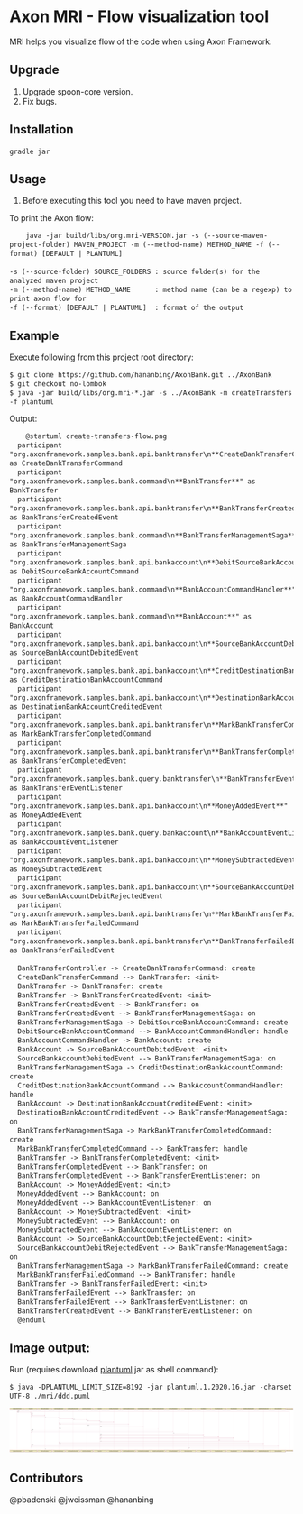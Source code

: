 Axon MRI - Flow visualization tool
==================================

MRI helps you visualize flow of the code when using Axon Framework.

Upgrade
------------

1. Upgrade spoon-core version.
2. Fix bugs.

Installation
------------

	gradle jar

Usage
-----

1. Before executing this tool you need to have maven project.

To print the Axon flow:

		java -jar build/libs/org.mri-VERSION.jar -s (--source-maven-project-folder) MAVEN_PROJECT -m (--method-name) METHOD_NAME -f (--format) [DEFAULT | PLANTUML]

    -s (--source-folder) SOURCE_FOLDERS : source folder(s) for the analyzed maven project
    -m (--method-name) METHOD_NAME      : method name (can be a regexp) to print axon flow for
    -f (--format) [DEFAULT | PLANTUML]  : format of the output
		
Example
-------

Execute following from this project root directory:

	$ git clone https://github.com/hananbing/AxonBank.git ../AxonBank
	$ git checkout no-lombok
	$ java -jar build/libs/org.mri-*.jar -s ../AxonBank -m createTransfers -f plantuml

Output:

```
	@startuml create-transfers-flow.png
  participant "org.axonframework.samples.bank.api.banktransfer\n**CreateBankTransferCommand**" as CreateBankTransferCommand
  participant "org.axonframework.samples.bank.command\n**BankTransfer**" as BankTransfer
  participant "org.axonframework.samples.bank.api.banktransfer\n**BankTransferCreatedEvent**" as BankTransferCreatedEvent
  participant "org.axonframework.samples.bank.command\n**BankTransferManagementSaga**" as BankTransferManagementSaga
  participant "org.axonframework.samples.bank.api.bankaccount\n**DebitSourceBankAccountCommand**" as DebitSourceBankAccountCommand
  participant "org.axonframework.samples.bank.command\n**BankAccountCommandHandler**" as BankAccountCommandHandler
  participant "org.axonframework.samples.bank.command\n**BankAccount**" as BankAccount
  participant "org.axonframework.samples.bank.api.bankaccount\n**SourceBankAccountDebitedEvent**" as SourceBankAccountDebitedEvent
  participant "org.axonframework.samples.bank.api.bankaccount\n**CreditDestinationBankAccountCommand**" as CreditDestinationBankAccountCommand
  participant "org.axonframework.samples.bank.api.bankaccount\n**DestinationBankAccountCreditedEvent**" as DestinationBankAccountCreditedEvent
  participant "org.axonframework.samples.bank.api.banktransfer\n**MarkBankTransferCompletedCommand**" as MarkBankTransferCompletedCommand
  participant "org.axonframework.samples.bank.api.banktransfer\n**BankTransferCompletedEvent**" as BankTransferCompletedEvent
  participant "org.axonframework.samples.bank.query.banktransfer\n**BankTransferEventListener**" as BankTransferEventListener
  participant "org.axonframework.samples.bank.api.bankaccount\n**MoneyAddedEvent**" as MoneyAddedEvent
  participant "org.axonframework.samples.bank.query.bankaccount\n**BankAccountEventListener**" as BankAccountEventListener
  participant "org.axonframework.samples.bank.api.bankaccount\n**MoneySubtractedEvent**" as MoneySubtractedEvent
  participant "org.axonframework.samples.bank.api.bankaccount\n**SourceBankAccountDebitRejectedEvent**" as SourceBankAccountDebitRejectedEvent
  participant "org.axonframework.samples.bank.api.banktransfer\n**MarkBankTransferFailedCommand**" as MarkBankTransferFailedCommand
  participant "org.axonframework.samples.bank.api.banktransfer\n**BankTransferFailedEvent**" as BankTransferFailedEvent

  BankTransferController -> CreateBankTransferCommand: create
  CreateBankTransferCommand --> BankTransfer: <init>
  BankTransfer -> BankTransfer: create
  BankTransfer -> BankTransferCreatedEvent: <init>
  BankTransferCreatedEvent --> BankTransfer: on
  BankTransferCreatedEvent --> BankTransferManagementSaga: on
  BankTransferManagementSaga -> DebitSourceBankAccountCommand: create
  DebitSourceBankAccountCommand --> BankAccountCommandHandler: handle
  BankAccountCommandHandler -> BankAccount: create
  BankAccount -> SourceBankAccountDebitedEvent: <init>
  SourceBankAccountDebitedEvent --> BankTransferManagementSaga: on
  BankTransferManagementSaga -> CreditDestinationBankAccountCommand: create
  CreditDestinationBankAccountCommand --> BankAccountCommandHandler: handle
  BankAccount -> DestinationBankAccountCreditedEvent: <init>
  DestinationBankAccountCreditedEvent --> BankTransferManagementSaga: on
  BankTransferManagementSaga -> MarkBankTransferCompletedCommand: create
  MarkBankTransferCompletedCommand --> BankTransfer: handle
  BankTransfer -> BankTransferCompletedEvent: <init>
  BankTransferCompletedEvent --> BankTransfer: on
  BankTransferCompletedEvent --> BankTransferEventListener: on
  BankAccount -> MoneyAddedEvent: <init>
  MoneyAddedEvent --> BankAccount: on
  MoneyAddedEvent --> BankAccountEventListener: on
  BankAccount -> MoneySubtractedEvent: <init>
  MoneySubtractedEvent --> BankAccount: on
  MoneySubtractedEvent --> BankAccountEventListener: on
  BankAccount -> SourceBankAccountDebitRejectedEvent: <init>
  SourceBankAccountDebitRejectedEvent --> BankTransferManagementSaga: on
  BankTransferManagementSaga -> MarkBankTransferFailedCommand: create
  MarkBankTransferFailedCommand --> BankTransfer: handle
  BankTransfer -> BankTransferFailedEvent: <init>
  BankTransferFailedEvent --> BankTransfer: on
  BankTransferFailedEvent --> BankTransferEventListener: on
  BankTransferCreatedEvent --> BankTransferEventListener: on
  @enduml
```


Image output:
-------

Run (requires download [plantuml](https://plantuml.com/zh/download) jar as shell command):

	$ java -DPLANTUML_LIMIT_SIZE=8192 -jar plantuml.1.2020.16.jar -charset UTF-8 ./mri/ddd.puml

![Example Axon flow as Plant UML sequence diagram](./create-transfers-flow.png)

Contributors
-------

@pbadenski
@jweissman
@hananbing